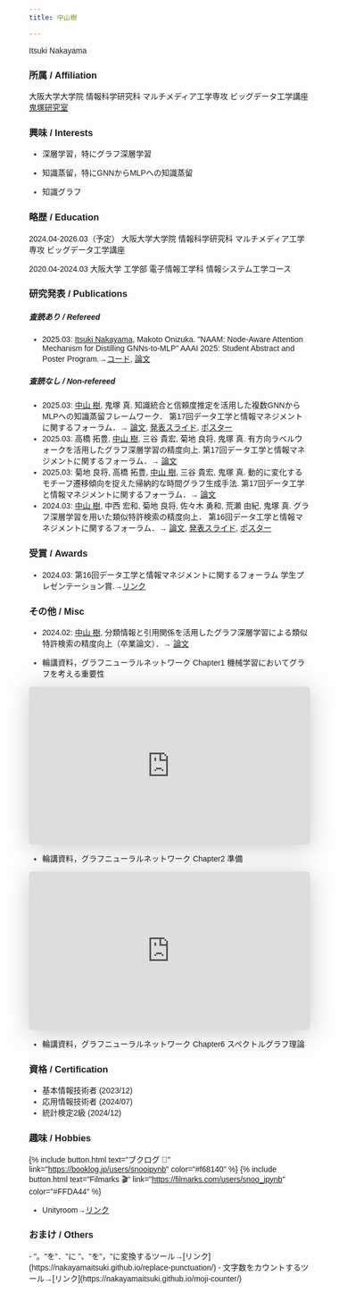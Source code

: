 ```yaml
---
title: 中山樹

---
```


<!-- フォントの指定 -->
<style>
    body {
        font-family: 'Arial', sans-serif;
    }
</style>

Itsuki Nakayama

<div id="top"></div>

<h3> 所属 / Affiliation </h3>

大阪大学大学院 情報科学研究科 マルチメディア工学専攻 ビッグデータ工学講座 [鬼塚研究室](http://www-bigdata.ist.osaka-u.ac.jp/ja/home/)

<h3> 興味 / Interests </h3>

- 深層学習，特にグラフ深層学習

- 知識蒸留，特にGNNからMLPへの知識蒸留

- 知識グラフ

<!-- - 対照学習，ネガティブサンプリング -->
<!-- - 情報検索 -->
<!-- - 説明可能性 -->

<h3> 略歴 / Education </h3>
<!-- 2026.4-  -->

2024.04-2026.03（予定） 大阪大学大学院 情報科学研究科 マルチメディア工学専攻 ビッグデータ工学講座

2020.04-2024.03 大阪大学 工学部 電子情報工学科 情報システム工学コース



<h3> 研究発表 / Publications </h3>

<h5> 査読あり / Refereed </h5>

- 2025.03: <u> Itsuki Nakayama</u>, Makoto Onizuka. "NAAM: Node-Aware Attention Mechanism for Distilling GNNs-to-MLP" AAAI 2025: Student Abstract and Poster Program.→[コード](https://github.com/NakayamaItsuki/NAAM), [論文](https://ojs.aaai.org/index.php/AAAI/article/view/35278)

<h5> 査読なし / Non-refereed </h5>

- 2025.03: <u>中山 樹</u>, 鬼塚 真. 知識統合と信頼度推定を活用した複数GNNからMLPへの知識蒸留フレームワーク． 第17回データ工学と情報マネジメントに関するフォーラム．→ [論文](https://pub.confit.atlas.jp/ja/event/deim2025/presentation/9D-01), [発表スライド](https://drive.google.com/file/d/1E51hno0zFEqkZ-lvobCVPzRfqeXjhhtY/view?usp=sharing), [ポスター](https://drive.google.com/file/d/1l7fQGcL6tgRBdOAXgwLdi1sP3t2KDL9F/view?usp=sharing)
- 2025.03: 高橋 拓豊, <u>中山 樹</u>, 三谷 貴宏, 菊地 良将, 鬼塚 真. 有方向ラベルウォークを活用したグラフ深層学習の精度向上.  第17回データ工学と情報マネジメントに関するフォーラム．→ [論文](https://pub.confit.atlas.jp/ja/event/deim2025/presentation/9D-04)
- 2025.03: 菊地 良将, 高橋 拓豊, <u>中山 樹</u>, 三谷 貴宏, 鬼塚 真. 動的に変化するモチーフ遷移傾向を捉えた帰納的な時間グラフ生成手法.  第17回データ工学と情報マネジメントに関するフォーラム．→ [論文](https://pub.confit.atlas.jp/ja/event/deim2025/presentation/6D-01)
- 2024.03: <u>中山 樹</u>, 中西 宏和, 菊地 良将, 佐々木 勇和, 荒瀬 由紀, 鬼塚 真. グラフ深層学習を用いた類似特許検索の精度向上． 第16回データ工学と情報マネジメントに関するフォーラム．→ [論文](https://confit.atlas.jp/guide/event/deim2024/subject/T2-B-4-02/advanced), [発表スライド](https://drive.google.com/file/d/1Hujd6uSkedBZlI3LV_88Pt50sRg_UafN/view), [ポスター](https://drive.google.com/file/d/1qjrzgpG_kqRqEB6M_li-x8iJba9POnbV/view?usp=sharing)

<h3> 受賞 / Awards </h3>

- 2024.03: 第16回データ工学と情報マネジメントに関するフォーラム 学生プレゼンテーション賞.→[リンク](https://confit.atlas.jp/guide/event/deim2024/static/awards#:~:text=%E3%82%B0%E3%83%A9%E3%83%95%E6%B7%B1%E5%B1%A4%E5%AD%A6%E7%BF%92%E3%82%92%E7%94%A8%E3%81%84%E3%81%9F%E9%A1%9E%E4%BC%BC%E7%89%B9%E8%A8%B1%E6%A4%9C%E7%B4%A2%E3%81%AE%E7%B2%BE%E5%BA%A6%E5%90%91%E4%B8%8A)


<h3> その他 / Misc </h3>

- 2024.02: <u>中山 樹</u>, 分類情報と引用関係を活用したグラフ深層学習による類似特許検索の精度向上（卒業論文）．→ [論文](https://drive.google.com/file/d/12YrhJGm8Hgd5CGzaAE1e1m2fOoWb5Gc3/view?usp=drive_link)



- 輪講資料，グラフニューラルネットワーク Chapter1 機械学習においてグラフを考える重要性
<iframe class="speakerdeck-iframe" frameborder="0" src="https://speakerdeck.com/player/f049d18311b34e74b2e4c312e7579953" title="グラフ輪講（グラフニューラルネットワーク，Chapter1 機械学習においてグラフを考える重要性）" allowfullscreen="true" style="border: 0px; background: padding-box padding-box rgba(0, 0, 0, 0.1); margin: 0px; padding: 0px; border-radius: 6px; box-shadow: rgba(0, 0, 0, 0.2) 0px 5px 40px; width: 100%; height: auto; aspect-ratio: 560 / 315;" data-ratio="1.7777777777777777"></iframe>

- 輪講資料，グラフニューラルネットワーク Chapter2 準備
<iframe class="speakerdeck-iframe" frameborder="0" src="https://speakerdeck.com/player/eb1f98b802d84437bd1ad9ef0ee39154" title="グラフ輪講（グラフニューラルネットワーク，Chapter2 準備）" allowfullscreen="true" style="border: 0px; background: padding-box padding-box rgba(0, 0, 0, 0.1); margin: 0px; padding: 0px; border-radius: 6px; box-shadow: rgba(0, 0, 0, 0.2) 0px 5px 40px; width: 100%; height: auto; aspect-ratio: 560 / 315;" data-ratio="1.7777777777777777"></iframe>

- 輪講資料，グラフニューラルネットワーク Chapter6 スペクトルグラフ理論


<h3> 資格 / Certification </h3>

- 基本情報技術者 (2023/12)
- 応用情報技術者 (2024/07)
- 統計検定2級 (2024/12)

<h3> 趣味 / Hobbies </h3>

{% include button.html text="ブクログ 📕" link="https://booklog.jp/users/snooipynb" color="#f68140" %} {% include button.html text="Filmarks 🎬" link="https://filmarks.com/users/snoo_ipynb" color="#FFDA44" %} 
- Unityroom→[リンク](https://unityroom.com/users/goromanji)

<h3> おまけ / Others </h3>
- "。"を"．"に "、"を"，"に変換するツール→[リンク](https://nakayamaitsuki.github.io/replace-punctuation/)
- 文字数をカウントするツール→[リンク](https://nakayamaitsuki.github.io/moji-counter/)

